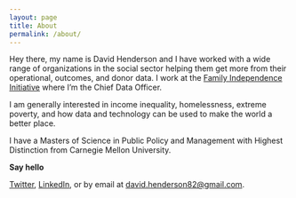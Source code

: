 ```yaml
---
layout: page
title: About
permalink: /about/
---
```


Hey there, my name is David Henderson and I have worked with a wide range of organizations in the social sector helping them get more from their operational, outcomes, and donor data. I work at the [Family Independence Initiative][fii] where I’m the Chief Data Officer.

I am generally interested in income inequality, homelessness, extreme poverty, and how data and technology can be used to make the world a better place.

I have a Masters of Science in Public Policy and Management with Highest Distinction from Carnegie Mellon University.

**Say hello**

[Twitter][twitter], [LinkedIn][linkedin], or by email at [david.henderson82@gmail.com][email].

[fii]: http://www.fii.org/
[twitter]: https://twitter.com/david_henderson
[linkedin]: https://www.linkedin.com/in/davidihenderson
[email]: mailto:david.henderson82@gmail.com
